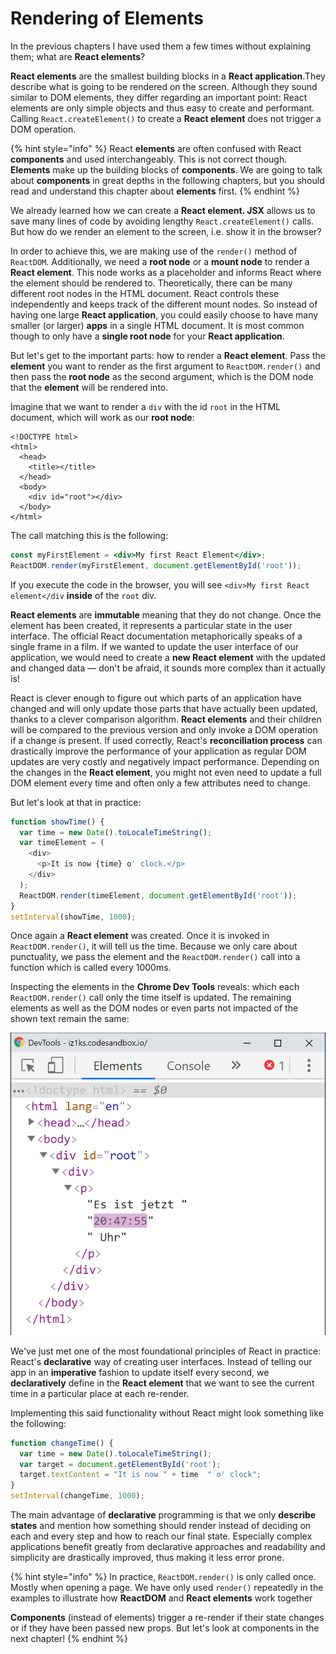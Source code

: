 # Rendering of Elements

In the previous chapters I have used them a few times without explaining them; what are **React elements**? 

**React elements** are the smallest building blocks in a **React application**.They describe what is going to be rendered on the screen. Although they sound similar to DOM elements, they differ regarding an important point: React elements are only simple objects and thus easy to create and performant. Calling `React.createElement()` to create a **React element** does not trigger a DOM operation.

{% hint style="info" %}
React **elements** are often confused with React **components** and used interchangeably. This is not correct though. **Elements** make up the building blocks of **components**. We are going to talk about **components** in great depths in the following chapters, but you should read and understand this chapter about **elements** first.
{% endhint %}

We already learned how we can create a **React element. JSX** allows us to save many lines of code by avoiding lengthy `React.createElement()` calls. But how do we render an element to the screen, i.e. show it in the browser?

In order to achieve this, we are making use of the `render()` method of `ReactDOM`. Additionally, we need a **root node** or a **mount node** to render a **React element**. This node works as a placeholder and informs React where the element should be rendered to. Theoretically, there can be many different root nodes in the HTML document. React controls these independently and keeps track of the different mount nodes. So instead of having one large **React application**, you could easily choose to have many smaller \(or larger\) **apps** in a single HTML document. It is most common though to only have a **single root node** for your **React application**. 

But let's get to the important parts: how to render a **React element**. Pass the **element** you want to render as the first argument to `ReactDOM.render()` and then pass the **root node** as the second argument, which is the DOM node that the **element** will be rendered into. 

Imagine that we want to render a `div` with the id `root` in the HTML document, which will work as our **root node**:

```markup
<!DOCTYPE html>
<html>
  <head>
    <title></title>
  </head>
  <body>
    <div id="root"></div>
  </body>
</html>
```

The call matching this is the following:

```jsx
const myFirstElement = <div>My first React Element</div>;
ReactDOM.render(myFirstElement, document.getElementById('root'));
```

If you execute the code in the browser, you will see `<div>My first React element</div`  **inside** of the `root` div.

**React elements** are **immutable** meaning that they do not change. Once the element has been created, it represents a particular state in the user interface. The official React documentation metaphorically speaks of a single frame in a film. If we wanted to update the user interface of our application, we would need to create a **new React element** with the updated and changed data — don't be afraid,  it sounds more complex than it actually is!

React is clever enough to figure out which parts of an application have changed and will only update those parts that have actually been updated, thanks to a clever comparison algorithm. **React elements** and their children will be compared to the previous version and only invoke a DOM operation if a change is present. If used correctly, React's **reconciliation process** can drastically improve the performance of your application as regular DOM updates are very costly and negatively impact performance. Depending on the changes in the **React element**, you might not even need to update a full DOM element every time and often only a few attributes need to change.

But let's look at that in practice:

```javascript
function showTime() {
  var time = new Date().toLocaleTimeString();
  var timeElement = (
    <div>
      <p>It is now {time} o' clock.</p>
    </div>
  );
  ReactDOM.render(timeElement, document.getElementById('root'));
}
setInterval(showTime, 1000);
```

Once again a **React element** was created. Once it is invoked in `ReactDOM.render()`, it will tell us the time. Because we only care about punctuality, we pass the element and the  `ReactDOM.render()` call into a function which is called every 1000ms.

Inspecting the elements in the **Chrome Dev Tools** reveals: which each `ReactDOM.render()` call only the time itself is updated. The remaining elements as well as the DOM nodes or even parts not impacted of the shown text remain the same:

![React only updates the time, nothing else.](../.gitbook/assets/react-update.png)

We've just met one of the most foundational principles of React in practice: React's **declarative** way of creating user interfaces. Instead of telling our app in an **imperative** fashion to update itself every second, we **declaratively** define in the **React element** that we want to see the current time in a particular place at each re-render.

Implementing this said functionality without React might look something like the following:

```javascript
function changeTime() {
  var time = new Date().toLocaleTimeString();
  var target = document.getElementById('root');
  target.textContent = "It is now " + time  " o' clock";
}
setInterval(changeTime, 1000);
```

The main advantage of **declarative** programming is that we only **describe states** and mention how something should render instead of deciding on each and every step and how to reach our final state. Especially complex applications benefit greatly from declarative approaches and readability and simplicity are drastically improved, thus making it less error prone.



{% hint style="info" %}
In practice, `ReactDOM.render()` is only called once. Mostly when opening a page. We have only used `render()` repeatedly in the examples to illustrate how **ReactDOM** and **React elements** work together

**Components** \(instead of elements\) trigger a re-render if their state changes or if they have been passed new props. But let's look at components in the next chapter!
{% endhint %}



